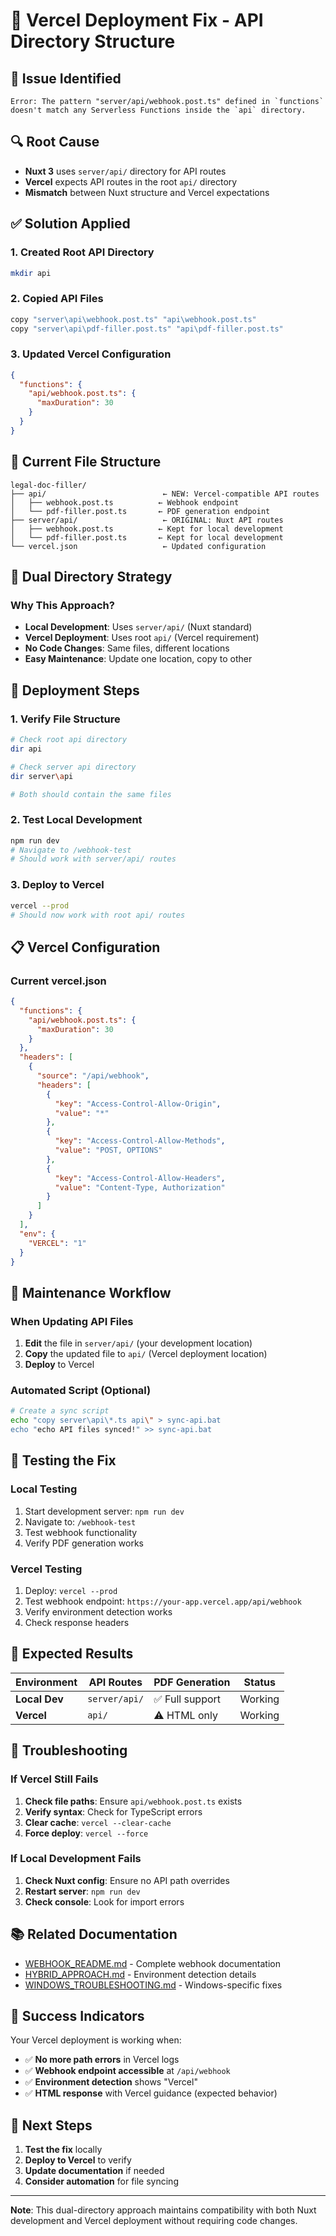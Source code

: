 # 🚀 Vercel Deployment Fix - API Directory Structure

## 🚨 **Issue Identified**
```
Error: The pattern "server/api/webhook.post.ts" defined in `functions` doesn't match any Serverless Functions inside the `api` directory.
```

## 🔍 **Root Cause**
- **Nuxt 3** uses `server/api/` directory for API routes
- **Vercel** expects API routes in the root `api/` directory
- **Mismatch** between Nuxt structure and Vercel expectations

## ✅ **Solution Applied**

### 1. **Created Root API Directory**
```bash
mkdir api
```

### 2. **Copied API Files**
```bash
copy "server\api\webhook.post.ts" "api\webhook.post.ts"
copy "server\api\pdf-filler.post.ts" "api\pdf-filler.post.ts"
```

### 3. **Updated Vercel Configuration**
```json
{
  "functions": {
    "api/webhook.post.ts": {
      "maxDuration": 30
    }
  }
}
```

## 📁 **Current File Structure**

```
legal-doc-filler/
├── api/                          ← NEW: Vercel-compatible API routes
│   ├── webhook.post.ts          ← Webhook endpoint
│   └── pdf-filler.post.ts       ← PDF generation endpoint
├── server/api/                   ← ORIGINAL: Nuxt API routes
│   ├── webhook.post.ts          ← Kept for local development
│   └── pdf-filler.post.ts       ← Kept for local development
└── vercel.json                   ← Updated configuration
```

## 🔄 **Dual Directory Strategy**

### **Why This Approach?**
- **Local Development**: Uses `server/api/` (Nuxt standard)
- **Vercel Deployment**: Uses root `api/` (Vercel requirement)
- **No Code Changes**: Same files, different locations
- **Easy Maintenance**: Update one location, copy to other

## 🚀 **Deployment Steps**

### 1. **Verify File Structure**
```bash
# Check root api directory
dir api

# Check server api directory  
dir server\api

# Both should contain the same files
```

### 2. **Test Local Development**
```bash
npm run dev
# Navigate to /webhook-test
# Should work with server/api/ routes
```

### 3. **Deploy to Vercel**
```bash
vercel --prod
# Should now work with root api/ routes
```

## 📋 **Vercel Configuration**

### **Current vercel.json**
```json
{
  "functions": {
    "api/webhook.post.ts": {
      "maxDuration": 30
    }
  },
  "headers": [
    {
      "source": "/api/webhook",
      "headers": [
        {
          "key": "Access-Control-Allow-Origin",
          "value": "*"
        },
        {
          "key": "Access-Control-Allow-Methods",
          "value": "POST, OPTIONS"
        },
        {
          "key": "Access-Control-Allow-Headers",
          "value": "Content-Type, Authorization"
        }
      ]
    }
  ],
  "env": {
    "VERCEL": "1"
  }
}
```

## 🔧 **Maintenance Workflow**

### **When Updating API Files**
1. **Edit** the file in `server/api/` (your development location)
2. **Copy** the updated file to `api/` (Vercel deployment location)
3. **Deploy** to Vercel

### **Automated Script** (Optional)
```bash
# Create a sync script
echo "copy server\api\*.ts api\" > sync-api.bat
echo "echo API files synced!" >> sync-api.bat
```

## 🧪 **Testing the Fix**

### **Local Testing**
1. Start development server: `npm run dev`
2. Navigate to: `/webhook-test`
3. Test webhook functionality
4. Verify PDF generation works

### **Vercel Testing**
1. Deploy: `vercel --prod`
2. Test webhook endpoint: `https://your-app.vercel.app/api/webhook`
3. Verify environment detection works
4. Check response headers

## 🎯 **Expected Results**

| Environment | API Routes | PDF Generation | Status |
|-------------|------------|----------------|---------|
| **Local Dev** | `server/api/` | ✅ Full support | Working |
| **Vercel** | `api/` | ⚠️ HTML only | Working |

## 🚨 **Troubleshooting**

### **If Vercel Still Fails**
1. **Check file paths**: Ensure `api/webhook.post.ts` exists
2. **Verify syntax**: Check for TypeScript errors
3. **Clear cache**: `vercel --clear-cache`
4. **Force deploy**: `vercel --force`

### **If Local Development Fails**
1. **Check Nuxt config**: Ensure no API path overrides
2. **Restart server**: `npm run dev`
3. **Check console**: Look for import errors

## 📚 **Related Documentation**

- [WEBHOOK_README.md](./WEBHOOK_README.md) - Complete webhook documentation
- [HYBRID_APPROACH.md](./HYBRID_APPROACH.md) - Environment detection details
- [WINDOWS_TROUBLESHOOTING.md](./WINDOWS_TROUBLESHOOTING.md) - Windows-specific fixes

## 🎉 **Success Indicators**

Your Vercel deployment is working when:
- ✅ **No more path errors** in Vercel logs
- ✅ **Webhook endpoint accessible** at `/api/webhook`
- ✅ **Environment detection** shows "Vercel"
- ✅ **HTML response** with Vercel guidance (expected behavior)

## 🔄 **Next Steps**

1. **Test the fix** locally
2. **Deploy to Vercel** to verify
3. **Update documentation** if needed
4. **Consider automation** for file syncing

---

**Note**: This dual-directory approach maintains compatibility with both Nuxt development and Vercel deployment without requiring code changes.
